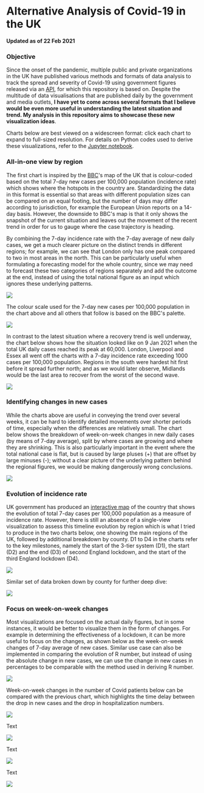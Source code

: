 # Alternative Analysis of Covid-19 in the UK
<b>Updated as of 22 Feb 2021</b>

### Objective
Since the onset of the pandemic, multiple public and private organizations in the UK have published various methods and formats of data analysis to track the spread and severity of Covid-19 using government figures released via an <a href="https://coronavirus.data.gov.uk/">API</a>, for which this repository is based on. Despite the multitude of data visualisations that are published daily by the government and media outlets, <b>I have yet to come across several formats that I believe would be even more useful in understanding the latest situation and trend. My analysis in this repository aims to showcase these new visualization ideas</b>.
<p>
Charts below are best viewed on a widescreen format: click each chart to expand to full-sized resolution. For details on Python codes used to derive these visualizations, refer to the <a href="https://nbviewer.jupyter.org/github/khairulomar/Covid-19-UK/blob/main/uk-covid.ipynb?flush_cache=true">Jupyter notebook</a>.

### All-in-one view by region
The first chart is inspired by the <a href="https://www.bbc.co.uk/news/uk-51768274">BBC</a>'s map of the UK that is colour-coded based on the total 7-day new cases per 100,000 population (incidence rate) which shows where the hotspots in the country are. Standardizing the data in this format is essential so that areas with different population sizes can be compared on an equal footing, but the number of days may differ according to jurisdiction, for example the European Union reports on a 14-day basis. However, the downside to BBC's map is that it only shows the snapshot of the current situation and leaves out the movement of the recent trend in order for us to gauge where the case trajectory is heading.
<p>
By combining the 7-day incidence rate with the 7-day average of new daily cases, we get a much clearer picture on the distinct trends in different regions; for example, we can see that London only has one peak compared to two in most areas in the north. This can be particularly useful when formulating a forecasting model for the whole country, since we may need to forecast these two categories of regions separately and add the outcome at the end, instead of using the total national figure as an input which ignores these underlying patterns.
<p>
<img src="https://github.com/khairulomar/Covid-19-UK/blob/main/img/covid-uk1-incidence_and_trend.png?raw=true">
<p>
The colour scale used for the 7-day new cases per 100,000 population in the chart above and all others that follow is based on the BBC's palette.
<p>
<img src="https://github.com/khairulomar/Covid-19-UK/blob/main/img/scale_bbc.png?raw=true">
<p>
In contrast to the latest situation where a recovery trend is well underway, the chart below shows how the situation looked like on 9 Jan 2021 when the total UK daily cases reached its peak at 60,000. London, Liverpool and Essex all went off the charts with a 7-day incidence rate exceeding 1000 cases per 100,000 population. Regions in the south were hardest hit first before it spread further north; and as we would later observe, Midlands would be the last area to recover from the worst of the second wave.
<p>
<img src="https://github.com/khairulomar/Covid-19-UK/blob/main/img/covid-uk1-incidence_and_trend_20210109.png?raw=true">
<p>  

### Identifying changes in new cases

While the charts above are useful in conveying the trend over several weeks, it can be hard to identify detailed movements over shorter periods of time, especially when the differences are relatively small. The chart below shows the breakdown of week-on-week changes in new daily cases (by means of 7-day average), split by where cases are growing and where they are shrinking. This is also particularly important in the event where the total national case is flat, but is caused by large pluses (+) that are offset by large minuses (-); without a clear picture of the underlying pattern behind the regional figures, we would be making dangerously wrong conclusions.
<p>
<img src="https://github.com/khairulomar/Covid-19-UK/blob/main/img/covid-uk2_changes_by_county.png?raw=true">
<p>
  
### Evolution of incidence rate
  
UK government has produced an  <a href="https://coronavirus.data.gov.uk/">interactive map</a> of the country that shows the evolution of total 7-day cases per 100,000 population as a measure of incidence rate. However, there is still an absence of a single-view visualization to assess this timeline evolution by region which is what I tried to produce in the two charts below, one showing the main regions of the UK, followed by additional breakdown by county. D1 to D4 in the charts refer to the key milestones, namely the start of the 3-tier system (D1), the start (D2) and the end (D3) of second England lockdown, and the start of the third England lockdown (D4).
<p>
<img src="https://github.com/khairulomar/Covid-19-UK/blob/main/img/covid-uk3_incidence_rate_by_region.png?raw=true">
<p>
Similar set of data broken down by county for further deep dive:
<p>
<img src="https://github.com/khairulomar/Covid-19-UK/blob/main/img/covid-uk4_incidence_rate_by_county.png?raw=true">
<p>

### Focus on week-on-week changes

Most visualizations are focused on the actual daily figures, but in some instances, it would be better to visualize them in the form of changes. For example in determining the effectiveness of a lockdown, it can be more useful to focus on the changes, as shown below as the week-on-week changes of 7-day average of new cases. Similar use case can also be implemented in comparing the evolution of R number, but instead of using the absolute change in new cases, we can use the change in new cases in percentages to be comparable with the method used in deriving R number.
<p>
<img src="https://github.com/khairulomar/Covid-19-UK/blob/main/img/covid-uk7_changes_in_cases.png?raw=true">
<p>
Week-on-week changes in the number of Covid patients below can be compared with the previous chart, which highlights the time delay between the drop in new cases and the drop in hospitalization numbers.
<p>
<img src="https://github.com/khairulomar/Covid-19-UK/blob/main/img/covid-uk8_changes_in_hospitalization.png?raw=true">
<p>

Text
<p>
<img src="https://github.com/khairulomar/Covid-19-UK/blob/main/img/covid-uk9-incidence_spread.png?raw=true">
<p>

Text
<p>
<img src="https://github.com/khairulomar/Covid-19-UK/blob/main/img/covid-uk10-tier_spread.png?raw=true">
<p>

Text
<p>
<img src="https://github.com/khairulomar/Covid-19-UK/blob/main/img/covid-uk11_model_first_wave.png?raw=true">
